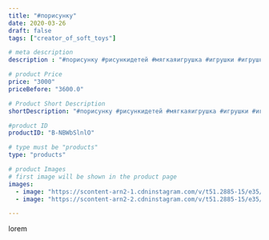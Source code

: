 ```yaml
---
title: "#порисунку"
date: 2020-03-26
draft: false
tags: ["creator_of_soft_toys"]

# meta description
description : "#порисунку #рисункидетей #мягкаяигрушка #игрушки #игрушкапорисунку #игрушкаручнойработы #мягкаяигрушка #игрушкапорисунку #дракон #мягкийдракон #мягаяигрушкадрак"

# product Price
price: "3000"
priceBefore: "3600.0"

# Product Short Description
shortDescription: "#порисунку #рисункидетей #мягкаяигрушка #игрушки #игрушкапорисунку #игрушкаручнойработы #мягкаяигрушка #игрушкапорисунку #дракон #мягкийдракон #мягаяигрушкадракон #плюшевыйдракон  #плюшевыйрисунок #плюшевыеигрушки"

#product ID
productID: "B-NBWbSlnlO"

# type must be "products"
type: "products"

# product Images
# first image will be shown in the product page
images:
  - image: "https://scontent-arn2-1.cdninstagram.com/v/t51.2885-15/e35/91022544_238003990716724_2405586800010187471_n.jpg?_nc_ht=scontent-arn2-1.cdninstagram.com&_nc_cat=104&_nc_ohc=12CAgMEVO9sAX8H90Ah&tp=1&oh=86f3b8443e750a8afdfcde2fd7689a2e&oe=605EF8C9&ig_cache_key=MjI3MzQ3OTMyMzgyMTczMzQ2Mw%3D%3D.2"
  - image: "https://scontent-arn2-2.cdninstagram.com/v/t51.2885-15/e35/91138081_547349989248776_130251873672474870_n.jpg?_nc_ht=scontent-arn2-2.cdninstagram.com&_nc_cat=108&_nc_ohc=zPofNzoAY_oAX-3Bgwy&tp=1&oh=04b83f8ba2d9b1ef839fe6130a2e1c82&oe=6060F6D1&ig_cache_key=MjI3MzQ3OTMyMzgzODQ2MTUzMw%3D%3D.2"

---
```

lorem
